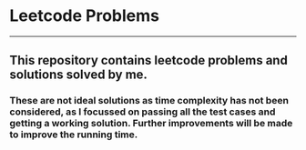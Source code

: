 # Leetcode Problems  

<hr>  

## This repository contains leetcode problems and solutions solved by me.    
### These are not ideal solutions as time complexity has not been considered, as I focussed on passing all the test cases and getting a working solution. Further improvements will be made to improve the running time.
